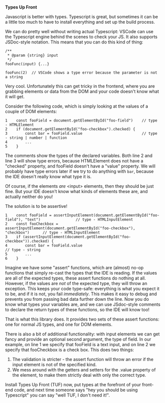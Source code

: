 **Types Up Front**

Javascript is better with types.  Typescript is great, but sometimes it can be a little too much to have to install everything and set up the build process.

We can do pretty well without writing actual Typescript: VSCode can use the Typescript engine behind the scenes to check your JS.  It also supports JSDoc-style notation.  This means that you can do this kind of thing:
```
/** 
 * @param {string} input
 */
fooFunc(input) {...}

fooFunc(2)  // VSCode shows a type error because the parameter is not a string
```

Very cool.  Unfortunately this can get tricky in the frontend, where you are grabbing elements or data from the DOM and your code doesn't know what it will get.

Consider the following code, which is simply looking at the values of a couple of DOM elements:
```
1    const fooField = document.getElementById("foo-field")    // type - HTMLElement
2    if (document.getElementById("foo-checkbox").checked) {
3        const bar = fooField.value                           // type - string | number | function
4        ...
5    }
```
The comments show the types of the declared variables.
Both line 2 and line 3 will show type errors, because HTMLElement does not have a "checked" property, and fooField doesn't have a "value" property.  We will probably have type errors later if we try to do anything with ```bar```, because the IDE doesn't really know what type it is.

Of course, if the elements *are* \<input\> elements, then they should be just fine.  But your IDE doesn't know what kinds of elements these are, and actually neither do you!

The solution is to be assertive!
```
1    const fooField = assertInputElement(document.getElementById("foo-field"), "text")                // type - HTMLInputElement
2    const fooCheckbox = assertInputElement(document.getElementById("foo-checkbox"), "checkbox")      // type - HTMLInputElement
3    if (assertInputElement(document.getElementById("foo-checkbox")).checked) {    
4        const bar = fooField.value                                                                   // type - string
5        ...
6    }
```

Imagine we have some "assert" functions, which are (almost) no-op functions that simply re-cast the types that the IDE is reading.  If the values are all of the expected types, these assert functions do nothing at all.  However, if the values are *not* of the expected type, they will throw an exception.  This keeps your code type-safe: everything is what you expect it to be, and if it is not, you fail *immediately*.  This makes it easy to debug and prevents you from passing bad data further down the line.  Now you do know what types your variables are, and we can use JSdoc-style comments to declare the return types of these functions, so the IDE will know too!

That is what this library does.  It provides two sets of these assert functions: one for normal JS types, and one for DOM elements.

There is also a bit of additional functionality: with input elements we can get fancy and provide an optional second argument, the type of field.  In our example, on line 1 we specify that fooField is a text input, and on line 2 we specify that fooCheckbox is a check box.  This does two things:  
 1. The validation is stricter - the assert function will throw an error if the input element is not of the specified kind.
 2. We mess around with the getters and setters for the .value property of the element, to make them strictly deal with only the correct type.

Install Types Up Front (TUF) now, put types at the forefront of your front-end code, and next time someone says "hey you should be using Typescript" you can say "well TUF, I don't need it!".